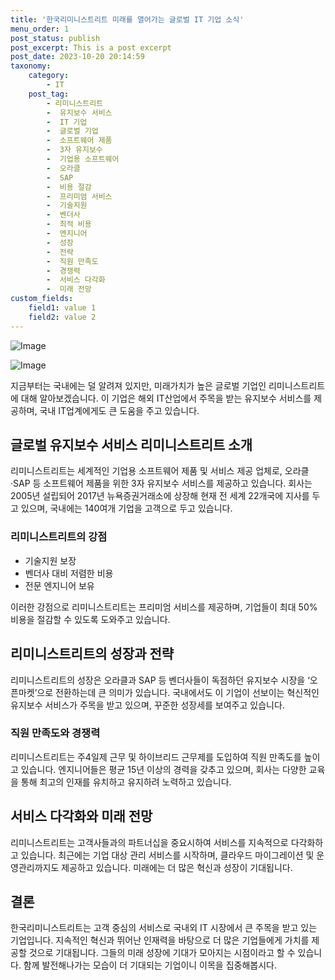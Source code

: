 ```yaml
---
title: '한국리미니스트리트 미래를 열어가는 글로벌 IT 기업 소식'
menu_order: 1
post_status: publish
post_excerpt: This is a post excerpt
post_date: 2023-10-20 20:14:59
taxonomy:
    category:
        - IT
    post_tag:
        - 리미니스트리트
        -  유지보수 서비스
        -  IT 기업
        -  글로벌 기업
        -  소프트웨어 제품
        -  3자 유지보수
        -  기업용 소프트웨어
        -  오라클
        -  SAP
        -  비용 절감
        -  프리미엄 서비스
        -  기술지원
        -  벤더사
        -  최적 비용
        -  엔지니어
        -  성장
        -  전략
        -  직원 만족도
        -  경쟁력
        -  서비스 다각화
        -  미래 전망
custom_fields:
    field1: value 1
    field2: value 2
---
```


![Image](https://imgnews.pstatic.net/image/138/2024/02/06/0002166428_001_20240206152701221.jpg?type=w647)

![Image](https://imgnews.pstatic.net/image/138/2024/02/06/0002166428_002_20240206152701245.jpg?type=w647)


지금부터는 국내에는 덜 알려져 있지만, 미래가치가 높은 글로벌 기업인 리미니스트리트에 대해 알아보겠습니다. 이 기업은 해외 IT산업에서 주목을 받는 유지보수 서비스를 제공하며, 국내 IT업계에게도 큰 도움을 주고 있습니다. 

## 글로벌 유지보수 서비스 리미니스트리트 소개
리미니스트리트는 세계적인 기업용 소프트웨어 제품 및 서비스 제공 업체로, 오라클·SAP 등 소프트웨어 제품을 위한 3자 유지보수 서비스를 제공하고 있습니다. 회사는 2005년 설립되어 2017년 뉴욕증권거래소에 상장해 현재 전 세계 22개국에 지사를 두고 있으며, 국내에는 140여개 기업을 고객으로 두고 있습니다.

### 리미니스트리트의 강점
- 기술지원 보장
- 벤더사 대비 저렴한 비용
- 전문 엔지니어 보유

이러한 강점으로 리미니스트리트는 프리미엄 서비스를 제공하며, 기업들이 최대 50% 비용을 절감할 수 있도록 도와주고 있습니다.

## 리미니스트리트의 성장과 전략
리미니스트리트의 성장은 오라클과 SAP 등 벤더사들이 독점하던 유지보수 시장을 ‘오픈마켓’으로 전환하는데 큰 의미가 있습니다. 국내에서도 이 기업이 선보이는 혁신적인 유지보수 서비스가 주목을 받고 있으며, 꾸준한 성장세를 보여주고 있습니다.

### 직원 만족도와 경쟁력
리미니스트리트는 주4일제 근무 및 하이브리드 근무제를 도입하여 직원 만족도를 높이고 있습니다. 엔지니어들은 평균 15년 이상의 경력을 갖추고 있으며, 회사는 다양한 교육을 통해 최고의 인재를 유치하고 유지하려 노력하고 있습니다.

## 서비스 다각화와 미래 전망
리미니스트리트는 고객사들과의 파트너십을 중요시하여 서비스를 지속적으로 다각화하고 있습니다. 최근에는 기업 대상 관리 서비스를 시작하며, 클라우드 마이그레이션 및 운영관리까지도 제공하고 있습니다. 미래에는 더 많은 혁신과 성장이 기대됩니다.

## 결론
한국리미니스트리트는 고객 중심의 서비스로 국내외 IT 시장에서 큰 주목을 받고 있는 기업입니다. 지속적인 혁신과 뛰어난 인재력을 바탕으로 더 많은 기업들에게 가치를 제공할 것으로 기대됩니다. 그들의 미래 성장에 기대가 모아지는 시점이라고 할 수 있습니다. 함께 발전해나가는 모습이 더 기대되는 기업이니 이목을 집중해봅시다.
